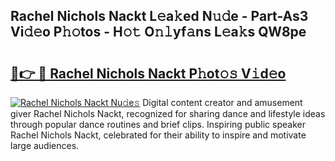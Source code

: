 ## Rachel Nichols Nackt L𝚎a𝚔ed N𝚞𝚍e - Part-As3 Vi𝚍𝚎o P𝚑𝚘tos - H𝚘𝚝 O𝚗𝚕yf𝚊ns L𝚎a𝚔s QW8pe

# <h2><a href="http://kfc4taz.oniu.top/?m=Rachel+Nichols+Nackt">🔗👉 🔴 Rachel Nichols Nackt P𝚑ot𝚘𝚜 V𝚒d𝚎o</a></h2>

[![Rachel Nichols Nackt Nu𝚍e𝚜](https://i.imgur.com/0qMVB7G.gif)](http://kfc4taz.oniu.top/?m=Rachel+Nichols+Nackt)
Digital content creator and amusement giver Rachel Nichols Nackt, recognized for sharing dance and lifestyle ideas through popular dance routines and brief clips. Inspiring public speaker Rachel Nichols Nackt, celebrated for their ability to inspire and motivate large audiences.  
